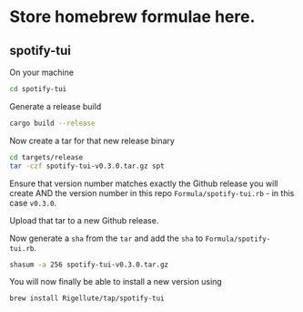 # Store homebrew formulae here.

## spotify-tui

On your machine

```bash
cd spotify-tui
```

Generate a release build

```bash
cargo build --release
```

Now create a tar for that new release binary

```bash
cd targets/release
tar -czf spotify-tui-v0.3.0.tar.gz spt
```

Ensure that version number matches exactly the Github release you will create AND the version number in this repo `Formula/spotify-tui.rb` - in this case `v0.3.0`.

Upload that tar to a new Github release.

Now generate a `sha` from the `tar` and add the `sha` to `Formula/spotify-tui.rb`.

```bash
shasum -a 256 spotify-tui-v0.3.0.tar.gz
```

You will now finally be able to install a new version using

```bash
brew install Rigellute/tap/spotify-tui
```

